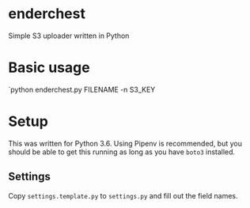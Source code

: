 # enderchest
Simple S3 uploader written in Python

# Basic usage
`python enderchest.py FILENAME -n S3_KEY

# Setup

This was written for Python 3.6. Using Pipenv is recommended, but you should be able to get this running as long as you have `boto3` installed.

## Settings
Copy `settings.template.py` to `settings.py` and fill out the field names.